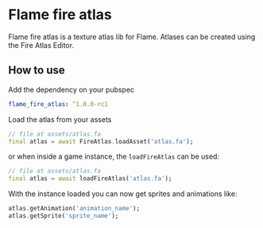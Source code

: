 # Flame fire atlas

Flame fire atlas is a texture atlas lib for Flame. Atlases can be created using the Fire Atlas Editor.


## How to use

Add the dependency on your pubspec

```yaml
flame_fire_atlas: ^1.0.0-rc1
```

Load the atlas from your assets

```dart
// file at assets/atlas.fa
final atlas = await FireAtlas.loadAsset('atlas.fa');
```

or when inside a game instance, the `loadFireAtlas` can be used:

```dart
// file at assets/atlas.fa
final atlas = await loadFireAtlas('atlas.fa');
```

With the instance loaded you can now get sprites and animations like:

```dart
atlas.getAnimation('animation_name');
atlas.getSprite('sprite_name');
```
